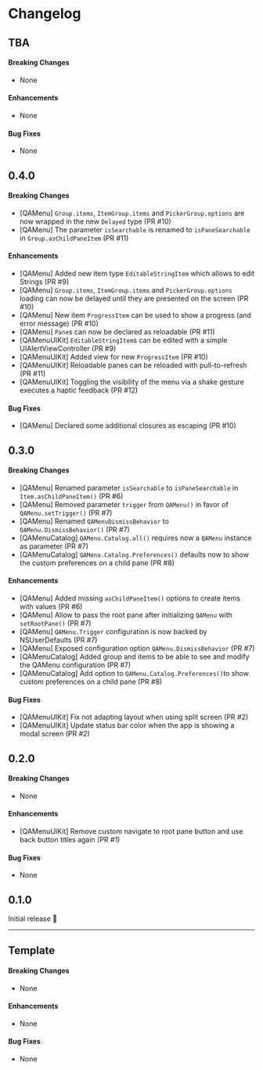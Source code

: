 # Changelog

## TBA

#### Breaking Changes

* None

#### Enhancements

* None

#### Bug Fixes

* None

## 0.4.0

#### Breaking Changes

* [QAMenu] `Group.items`, `ItemGroup.items` and `PickerGroup.options` are now wrapped in the new `Delayed` type (PR #10)
* [QAMenu] The parameter `isSearchable` is renamed to `isPaneSearchable` in `Group.asChildPaneItem` (PR #11)

#### Enhancements

* [QAMenu] Added new item type `EditableStringItem` which allows to edit Strings (PR #9)
* [QAMenu] `Group.items`, `ItemGroup.items` and `PickerGroup.options` loading can now be delayed until they are presented on the screen (PR #10)
* [QAMenu] New item `ProgressItem` can be used to show a progress (and error message) (PR #10)
* [QAMenu] `Pane`s can now be declared as reloadable (PR #11)
* [QAMenuUIKit] `EditableStringItem`s can be edited with a simple UIAlertViewController (PR #9)
* [QAMenuUIKit] Added view for new `ProgressItem` (PR #10)
* [QAMenuUIKit] Reloadable panes can be reloaded with pull-to-refresh (PR #11)
* [QAMenuUIKit] Toggling the visibility of the menu via a shake gesture executes a haptic feedback (PR #12)

#### Bug Fixes

* [QAMenu] Declared some additional closures as escaping (PR #10)

## 0.3.0

#### Breaking Changes

* [QAMenu] Renamed parameter `isSearchable` to `isPaneSearchable` in `Item.asChildPaneItem()` (PR #6)
* [QAMenu] Removed parameter `trigger` from `QAMenu()` in favor of `QAMenu.setTrigger()` (PR #7)
* [QAMenu] Renamed `QAMenuDismissBehavior` to `QAMenu.DismissBehavior()` (PR #7)
* [QAMenuCatalog] `QAMenu.Catalog.all()` requires now a `QAMenu` instance as parameter (PR #7)
* [QAMenuCatalog] `QAMenu.Catalog.Preferences()` defaults now to show the custom preferences on a child pane (PR #8)

#### Enhancements

* [QAMenu] Added missing `asChildPaneItem()` options to create items with values (PR #6)
* [QAMenu] Allow to pass the root pane after initializing `QAMenu` with `setRootPane()` (PR #7)
* [QAMenu] `QAMenu.Trigger` configuration is now backed by NSUserDefaults  (PR #7)
* [QAMenu] Exposed configuration option `QAMenu.DismissBehavior` (PR #7)
* [QAMenuCatalog] Added group and items to be able to see and modify the QAMenu configuration (PR #7)
* [QAMenuCatalog] Add option to `QAMenu.Catalog.Preferences()`to show custom preferences on a child pane (PR #8)

#### Bug Fixes

* [QAMenuUIKit] Fix not adapting layout when using split screen (PR #2)
* [QAMenuUIKit] Update status bar color when the app is showing a modal screen (PR #2)


## 0.2.0

#### Breaking Changes

* None

#### Enhancements

* [QAMenuUIKit] Remove custom navigate to root pane button and use back button titles again (PR #1)

#### Bug Fixes

* None


## 0.1.0

Initial release 🎉

- - - 

## Template

#### Breaking Changes

* None

#### Enhancements

* None

#### Bug Fixes

* None
